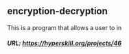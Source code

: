 ## encryption-decryption

This is a program that allows a user to in

##### URL: https://hyperskill.org/projects/46